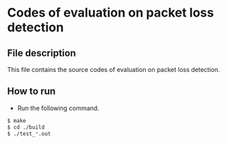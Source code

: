 # Codes of evaluation on packet loss detection
## File description
This file contains the source codes of evaluation on packet loss detection.
## How to run
- Run the following command.
```bash
$ make
$ cd ./build
$ ./test_*.out
```